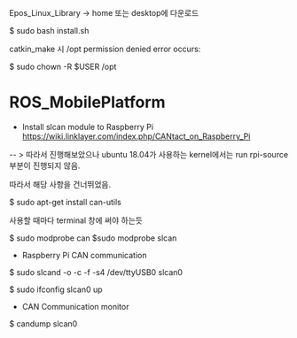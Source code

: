 Epos_Linux_Library -> home 또는 desktop에 다운로드

$ sudo bash install.sh



catkin_make 시 /opt permission denied error occurs:

$ sudo chown -R $USER /opt

# ROS_MobilePlatform


- Install slcan module to Raspberry Pi </br>
https://wiki.linklayer.com/index.php/CANtact_on_Raspberry_Pi

-- > 따라서 진행해보았으나 ubuntu 18.04가 사용하는 kernel에서는 run rpi-source 부분이 진행되지 않음.

따라서 해당 사항을 건너뛰었음.

$ sudo apt-get install can-utils

사용할 때마다 terminal 창에 써야 하는듯

$ sudo modprobe can
$sudo modprobe slcan


- Raspberry Pi CAN communication

$ sudo slcand -o -c -f -s4 /dev/ttyUSB0 slcan0

$ sudo ifconfig slcan0 up

- CAN Communication monitor

$ candump slcan0



